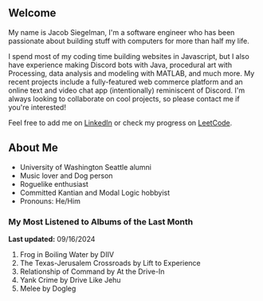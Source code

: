 
## Welcome
My name is Jacob Siegelman, I'm a software engineer who has been passionate about building stuff with computers for more than half my life.

I spend most of my coding time building websites in Javascript, but I also have experience making Discord bots with Java, procedural art with Processing, data analysis and modeling with MATLAB, and much more. My recent projects include a fully-featured web commerce platform and an online text and video chat app (intentionally) reminiscent of Discord. I'm always looking to collaborate on cool projects, so please contact me if you're interested!

Feel free to add me on [LinkedIn](https://www.linkedin.com/in/jacob-siegelman/) or check my progress on [LeetCode](https://leetcode.com/jsiegelman/).

## About Me
- University of Washington Seattle alumni
- Music lover and Dog person
- Roguelike enthusiast
- Committed Kantian and Modal Logic hobbyist
- Pronouns: He/Him

### My Most Listened to Albums of the Last Month
**Last updated:** 09/16/2024 <!-- lfm -->   
1. <!-- lfm -->Frog in Boiling Water by DIIV  
2. <!-- lfm -->The Texas-Jerusalem Crossroads by Lift to Experience  
3. <!-- lfm -->Relationship of Command by At the Drive-In  
4. <!-- lfm -->Yank Crime by Drive Like Jehu  
5. <!-- lfm -->Melee by Dogleg  
